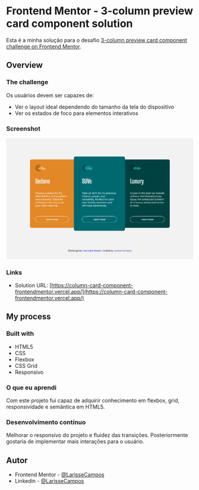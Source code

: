 # Frontend Mentor - 3-column preview card component solution

Esta é a minha solução para o desafio [3-column preview card component challenge on Frontend Mentor](https://www.frontendmentor.io/challenges/3column-preview-card-component-pH92eAR2-). 

## Overview

### The challenge

Os usuários devem ser capazes de:

- Ver o layout ideal dependendo do tamanho da tela do dispositivo
- Ver os estados de foco para elementos interativos

### Screenshot

![](./images/Screenshot.png)


### Links

- Solution URL: [https://column-card-component-frontendmentor.vercel.app/](https://column-card-component-frontendmentor.vercel.app/)

## My process

### Built with

- HTML5  
- CSS 
- Flexbox
- CSS Grid
- Responsivo

### O que eu aprendi

Com este projeto fui capaz de adquirir conhecimento em flexbox, grid, responsividade e semântica em HTML5. 

### Desenvolvimento contínuo

Melhorar o responsivo do projeto e fluidez das transições. Posteriormente gostaria de implementar mais interações para o usuário.


## Autor

- Frontend Mentor - [@LarisseCampos](https://www.frontendmentor.io/profile/LarisseCampos)
- Linkedin - [@LarisseCampos](https://www.linkedin.com/in/larisse-campos/)

